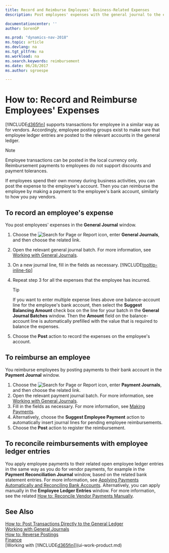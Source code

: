 ```yaml
---
title: Record and Reimburse Employees' Business-Related Expenses
description: Post employees' expenses with the general journal to the employee's account and later post a payment to the employee's bank account to reimburse for the business-related expense.

documentationcenter: ''
author: SorenGP

ms.prod: "dynamics-nav-2018"
ms.topic: article
ms.devlang: na
ms.tgt_pltfrm: na
ms.workload: na
ms.search.keywords: reimbursement
ms.date: 06/28/2017
ms.author: sgroespe

---
```

# How to: Record and Reimburse Employees' Expenses
[!INCLUDE[d365fin](includes/d365fin_md.md)] supports transactions for employee in a similar way as for vendors. Accordingly, employee posting groups exist to make sure that employee ledger entries are posted to the relevant accounts in the general ledger.

> [!NOTE]  
> Employee transactions can be posted in the local currency only. Reimbursement payments to employees do not support discounts and payment tolerances.

If employees spend their own money during business activities, you can post the expense to the employee's account. Then you can reimburse the employee by making a payment to the employee's bank account, similarly to how you pay vendors.

## To record an employee's expense
You post employees' expenses in the **General Journal** window.
1. Choose the ![Search for Page or Report](media/ui-search/search_small.png "Search for Page or Report icon") icon, enter **General Journals**, and then choose the related link.
2. Open the relevant general journal batch. For more information, see [Working with General Journals](ui-work-general-journals.md).
3. On a new journal line, fill in the fields as necessary. [!INCLUDE[tooltip-inline-tip](includes/tooltip-inline-tip_md.md)]    
4. Repeat step 3 for all the expenses that the employee has incurred.

    > [!TIP]  
    > If you want to enter multiple expense lines above one balance-account line for the employee's bank account, then select the **Suggest Balancing Amount** check box on the line for your batch in the **General Journal Batches** window. Then the **Amount** field on the balance-account line is automatically prefilled with the value that is required to balance the expenses.
5. Choose the **Post** action to record the expenses on the employee's account.

## To reimburse an employee
You reimburse employees by posting payments to their bank account in the **Payment Journal** window.
1. Choose the ![Search for Page or Report](media/ui-search/search_small.png "Search for Page or Report icon") icon, enter **Payment Journals**, and then choose the related link.
2. Open the relevant payment journal batch. For more information, see [Working with General Journals](ui-work-general-journals.md).
3. Fill in the fields as necessary. For more information, see [Making Payments](payables-make-payments.md).
4. Alternatively, choose the **Suggest Employee Payment** action to automatically insert journal lines for pending employee reimbursements.
5. Choose the **Post** action to register the reimbursement.  

## To reconcile reimbursements with employee ledger entries
You apply employee payments to their related open employee ledger entries in the same way as you do for vendor payments, for example in the **Payment Reconciliation Journal** window, based on the related bank statement entries. For more information, see [Applying Payments Automatically and Reconciling Bank Accounts](receivables-apply-payments-auto-reconcile-bank-accounts.md). Alternatively, you can apply manually in the **Employee Ledger Entries** window. For more information, see the related [How to: Reconcile Vendor Payments Manually](payables-how-apply-purchase-transactions-manually.md).  

## See Also
[How to: Post Transactions Directly to the General Ledger](finance-how-post-transactions-directly.md)  
[Working with General Journals](ui-work-general-journals.md)  
[How to: Reverse Postings](finance-how-reverse-journal-posting.md)  
[Finance](finance.md)  
[Working with [!INCLUDE[d365fin](includes/d365fin_md.md)]](ui-work-product.md)  
